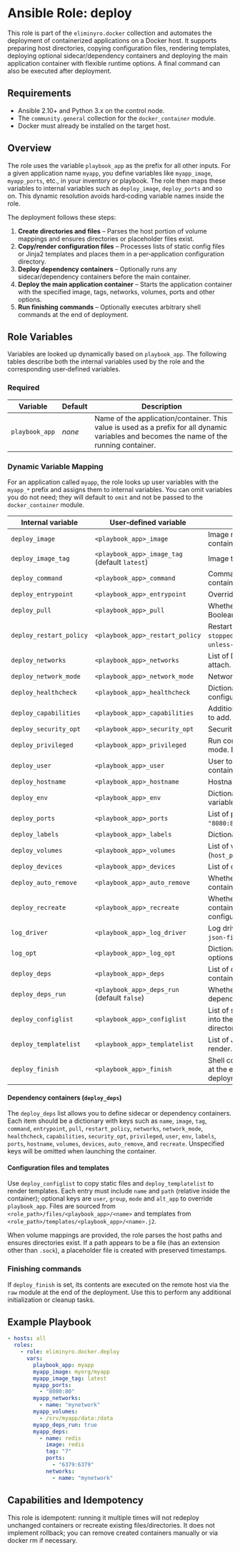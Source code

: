 # Ansible Role: deploy

This role is part of the `eliminyro.docker` collection and automates the
deployment of containerized applications on a Docker host. It supports preparing
host directories, copying configuration files, rendering templates, deploying
optional sidecar/dependency containers and deploying the main application
container with flexible runtime options. A final command can also be executed
after deployment.

## Requirements

- Ansible 2.10+ and Python 3.x on the control node.
- The `community.general` collection for the `docker_container` module.
- Docker must already be installed on the target host.

## Overview

The role uses the variable `playbook_app` as the prefix for all other inputs.
For a given application name `myapp`, you define variables like `myapp_image`,
`myapp_ports`, etc., in your inventory or playbook. The role then maps these
variables to internal variables such as `deploy_image`, `deploy_ports` and so
on. This dynamic resolution avoids hard‑coding variable names inside the role.

The deployment follows these steps:

1. **Create directories and files** – Parses the host portion of volume mappings
   and ensures directories or placeholder files exist.
2. **Copy/render configuration files** – Processes lists of static config files
   or Jinja2 templates and places them in a per‑application configuration
   directory.
3. **Deploy dependency containers** – Optionally runs any sidecar/dependency
   containers before the main container.
4. **Deploy the main application container** – Starts the application container
   with the specified image, tags, networks, volumes, ports and other options.
5. **Run finishing commands** – Optionally executes arbitrary shell commands at
   the end of deployment.

## Role Variables

Variables are looked up dynamically based on `playbook_app`. The following
tables describe both the internal variables used by the role and the
corresponding user‑defined variables.

### Required

| Variable       | Default | Description                                                                                                                                |
| -------------- | ------- | ------------------------------------------------------------------------------------------------------------------------------------------ |
| `playbook_app` | _none_  | Name of the application/container. This value is used as a prefix for all dynamic variables and becomes the name of the running container. |

### Dynamic Variable Mapping

For an application called `myapp`, the role looks up user variables with the
`myapp_*` prefix and assigns them to internal variables. You can omit variables
you do not need; they will default to `omit` and not be passed to the
`docker_container` module.

| Internal variable       | User‑defined variable                         | Description                                                                       |
| ----------------------- | --------------------------------------------- | --------------------------------------------------------------------------------- |
| `deploy_image`          | `<playbook_app>_image`                        | Image name of the main container. **Required**.                                   |
| `deploy_image_tag`      | `<playbook_app>_image_tag` (default `latest`) | Image tag/version.                                                                |
| `deploy_command`        | `<playbook_app>_command`                      | Command executed in the container.                                                |
| `deploy_entrypoint`     | `<playbook_app>_entrypoint`                   | Override default entrypoint.                                                      |
| `deploy_pull`           | `<playbook_app>_pull`                         | Whether to pull the image. Boolean or `omit`.                                     |
| `deploy_restart_policy` | `<playbook_app>_restart_policy`               | Restart policy (e.g., `unless-stopped`). Defaults to `unless-stopped` if omitted. |
| `deploy_networks`       | `<playbook_app>_networks`                     | List of Docker networks to attach.                                                |
| `deploy_network_mode`   | `<playbook_app>_network_mode`                 | Network mode (e.g., `host`).                                                      |
| `deploy_healthcheck`    | `<playbook_app>_healthcheck`                  | Dictionary for health check configuration.                                        |
| `deploy_capabilities`   | `<playbook_app>_capabilities`                 | Additional Linux capabilities to add.                                             |
| `deploy_security_opt`   | `<playbook_app>_security_opt`                 | Security options.                                                                 |
| `deploy_privileged`     | `<playbook_app>_privileged`                   | Run container in privileged mode. Boolean.                                        |
| `deploy_user`           | `<playbook_app>_user`                         | User to run inside the container.                                                 |
| `deploy_hostname`       | `<playbook_app>_hostname`                     | Hostname for the container.                                                       |
| `deploy_env`            | `<playbook_app>_env`                          | Dictionary of environment variables.                                              |
| `deploy_ports`          | `<playbook_app>_ports`                        | List of port mappings (e.g., `"8080:80"`).                                        |
| `deploy_labels`         | `<playbook_app>_labels`                       | Dictionary of Docker labels.                                                      |
| `deploy_volumes`        | `<playbook_app>_volumes`                      | List of volume mappings (`host_path:container_path`).                             |
| `deploy_devices`        | `<playbook_app>_devices`                      | List of device mappings.                                                          |
| `deploy_auto_remove`    | `<playbook_app>_auto_remove`                  | Whether to remove the container on exit.                                          |
| `deploy_recreate`       | `<playbook_app>_recreate`                     | Whether to recreate the container when configuration changes.                     |
| `log_driver`            | `<playbook_app>_log_driver`                   | Log driver to use (e.g., `json-file`).                                            |
| `log_opt`               | `<playbook_app>_log_opt`                      | Dictionary of log driver options.                                                 |
| `deploy_deps`           | `<playbook_app>_deps`                         | List of dependency containers (see below).                                        |
| `deploy_deps_run`       | `<playbook_app>_deps_run` (default `false`)   | Whether to actually run dependency containers.                                    |
| `deploy_configlist`     | `<playbook_app>_configlist`                   | List of static files to copy into the configuration directory.                    |
| `deploy_templatelist`   | `<playbook_app>_templatelist`                 | List of Jinja2 templates to render.                                               |
| `deploy_finish`         | `<playbook_app>_finish`                       | Shell command(s) executed at the end of the deployment.                           |

#### Dependency containers (`deploy_deps`)

The `deploy_deps` list allows you to define sidecar or dependency containers.
Each item should be a dictionary with keys such as `name`, `image`, `tag`,
`command`, `entrypoint`, `pull`, `restart_policy`, `networks`, `network_mode`,
`healthcheck`, `capabilities`, `security_opt`, `privileged`, `user`, `env`,
`labels`, `ports`, `hostname`, `volumes`, `devices`, `auto_remove`, and
`recreate`. Unspecified keys will be omitted when launching the container.

#### Configuration files and templates

Use `deploy_configlist` to copy static files and `deploy_templatelist` to render
templates. Each entry must include `name` and `path` (relative inside the
container); optional keys are `user`, `group`, `mode` and `alt_app` to override
`playbook_app`. Files are sourced from `<role_path>/files/<playbook_app>/<name>`
and templates from `<role_path>/templates/<playbook_app>/<name>.j2`.

When volume mappings are provided, the role parses the host paths and ensures
directories exist. If a path appears to be a file (has an extension other than
`.sock`), a placeholder file is created with preserved timestamps.

### Finishing commands

If `deploy_finish` is set, its contents are executed on the remote host via the
`raw` module at the end of the deployment. Use this to perform any additional
initialization or cleanup tasks.

## Example Playbook

```yaml
- hosts: all
  roles:
    - role: eliminyro.docker.deploy
      vars:
        playbook_app: myapp
        myapp_image: myorg/myapp
        myapp_image_tag: latest
        myapp_ports:
          - "8080:80"
        myapp_networks:
          - name: "mynetwork"
        myapp_volumes:
          - /srv/myapp/data:/data
        myapp_deps_run: true
        myapp_deps:
          - name: redis
            image: redis
            tag: "7"
            ports:
              - "6379:6379"
            networks:
              - name: "mynetwork"
```

## Capabilities and Idempotency

This role is idempotent: running it multiple times will not redeploy unchanged
containers or recreate existing files/directories. It does not implement
rollback; you can remove created containers manually or via docker rm if
necessary.
